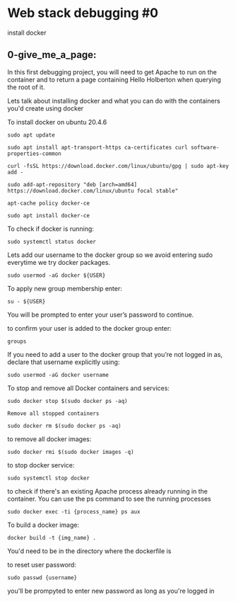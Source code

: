 # Web stack debugging #0

install docker

## 0-give_me_a_page:

In this first debugging project, you will need to get Apache to run on the container and to return a page containing Hello Holberton when querying the root of it.

Lets talk about installing docker and what you can do with the containers you'd create using docker

To install docker on ubuntu 20.4.6

	sudo apt update

	sudo apt install apt-transport-https ca-certificates curl software-properties-common

	curl -fsSL https://download.docker.com/linux/ubuntu/gpg | sudo apt-key add -

	sudo add-apt-repository "deb [arch=amd64] https://download.docker.com/linux/ubuntu focal stable"

	apt-cache policy docker-ce

	sudo apt install docker-ce

To check if docker is running:

	sudo systemctl status docker

Lets add our username to the docker group so we avoid entering sudo everytime we try docker packages.

	sudo usermod -aG docker ${USER}

To apply new group membership enter:

	su - ${USER}

You will be prompted to enter your user’s password to continue.

to confirm your user is added to the docker group enter:

	groups

If you need to add a user to the docker group that you’re not logged in as, declare that username explicitly using:

	sudo usermod -aG docker username

To stop and remove all Docker containers and services:

	sudo docker stop $(sudo docker ps -aq)

`Remove all stopped containers`

	sudo docker rm $(sudo docker ps -aq)

to remove all docker images:

	sudo docker rmi $(sudo docker images -q)

to stop docker service:

	sudo systemctl stop docker

to check if there's an existing Apache process already running in the container. You can use the ps command to see the running processes

	sudo docker exec -ti {process_name} ps aux

To build a docker image:

	docker build -t {img_name} .

You'd need to be in the directory where the dockerfile is

to reset user password:

	sudo passwd {username}

you'll be prompyted to enter new password as long as you're logged in
